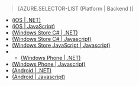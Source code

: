 > [AZURE.SELECTOR-LIST (Platform | Backend )]
- [(iOS | .NET)](/documentation/articles/mobile-services-dotnet-backend-ios-get-started-push/)
- [(iOS | JavaScript)](/documentation/articles/mobile-services-javascript-backend-ios-get-started-push/)
- [(Windows Store C# | .NET)](/documentation/articles/mobile-services-dotnet-backend-windows-store-dotnet-get-started-push/)
- [(Windows Store C# | Javascript)](/documentation/articles/mobile-services-javascript-backend-windows-store-dotnet-get-started-push/)
- [(Windows Store JavaScript | Javascript)](/documentation/articles/mobile-services-javascript-backend-windows-store-javascript-get-started-push/)
- - [(Windows Phone | .NET)](/documentation/articles/mobile-services-dotnet-backend-windows-phone-get-started-push/)
- [(Windows Phone | Javascript)](/documentation/articles/mobile-services-javascript-backend-windows-phone-get-started-push/)
- [(Android | .NET)](/documentation/articles/mobile-services-dotnet-backend-android-get-started-push/)
- [(Android | Javascript)](/documentation/articles/mobile-services-javascript-backend-android-get-started-push/)
